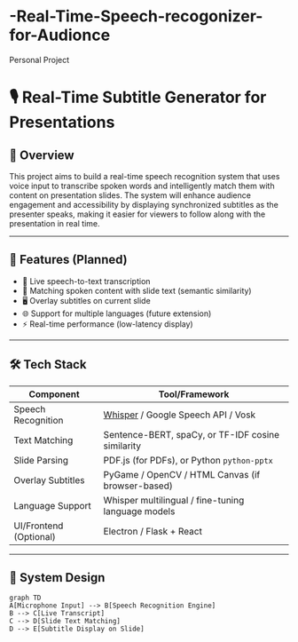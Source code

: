 # -Real-Time-Speech-recogonizer-for-Audionce
Personal Project

# 🎙️ Real-Time Subtitle Generator for Presentations

## 🧠 Overview

This project aims to build a real-time speech recognition system that uses voice input to transcribe spoken words and intelligently match them with content on presentation slides. The system will enhance audience engagement and accessibility by displaying synchronized subtitles as the presenter speaks, making it easier for viewers to follow along with the presentation in real time.

---

## 📌 Features (Planned)

- 🎤 Live speech-to-text transcription
- 🧩 Matching spoken content with slide text (semantic similarity)
- 🖥️ Overlay subtitles on current slide
- 🌐 Support for multiple languages (future extension)
- ⚡ Real-time performance (low-latency display)

---

## 🛠️ Tech Stack

| Component              | Tool/Framework                     |
|------------------------|------------------------------------|
| Speech Recognition     | [Whisper](https://github.com/openai/whisper) / Google Speech API / Vosk |
| Text Matching          | Sentence-BERT, spaCy, or TF-IDF cosine similarity |
| Slide Parsing          | PDF.js (for PDFs), or Python `python-pptx` |
| Overlay Subtitles      | PyGame / OpenCV / HTML Canvas (if browser-based) |
| Language Support       | Whisper multilingual / fine-tuning language models |
| UI/Frontend (Optional) | Electron / Flask + React           |

---

## 🧩 System Design

```mermaid
graph TD
A[Microphone Input] --> B[Speech Recognition Engine]
B --> C[Live Transcript]
C --> D[Slide Text Matching]
D --> E[Subtitle Display on Slide]
